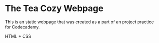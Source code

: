 # The Tea Cozy Webpage

This is an static webpage that was created as a part of an project practice for Codecademy.

HTML + CSS


